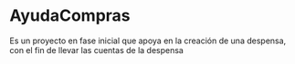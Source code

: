 # AyudaCompras

Es un proyecto en fase inicial que apoya en la creación de 
una despensa, con el fin de llevar las cuentas de la despensa
